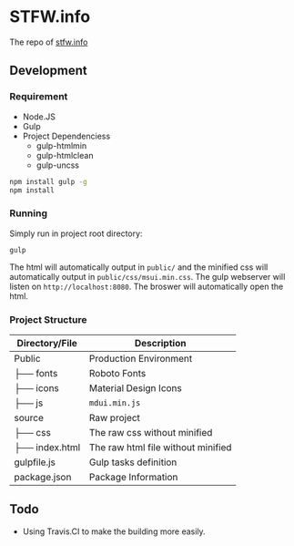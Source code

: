 # STFW.info

The repo of [stfw.info](https://stfw.info)

## Development

### Requirement

- Node.JS
- Gulp
- Project Dependenciess
  - gulp-htmlmin
  - gulp-htmlclean
  - gulp-uncss

```bash
npm install gulp -g
npm install
```

### Running

Simply run in project root directory:

```
gulp
```

The html will automatically output in `public/` and the minified css will automatically output in `public/css/msui.min.css`.
The gulp webserver will listen on `http://localhost:8080`. The broswer will automatically open the html.

### Project Structure

Directory/File | Description |
----------| ------------|
Public         | Production Environment |
 ├── fonts | Roboto Fonts |
 ├── icons     | Material Design Icons |
 ├── js     | `mdui.min.js` |
source         | Raw project |
 ├── css | The raw css without minified |
 ├── index.html | The raw html file without minified |
gulpfile.js  | Gulp tasks definition |
package.json | Package Information |

## Todo

- Using Travis.CI to make the building more easily.

